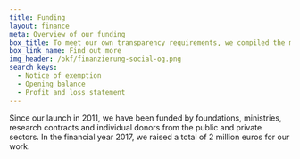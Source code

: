 ```yaml
---
title: Funding
layout: finance
meta: Overview of our funding
box_title: To meet our own transparency requirements, we compiled the most important transparency information
box_link_name: Find out more
img_header: /okf/finanzierung-social-og.png
search_keys:
  - Notice of exemption
  - Opening balance
  - Profit and loss statement
---
```


Since our launch in 2011, we have been funded by foundations, ministries, research contracts and individual donors from the public and private sectors. In the financial year 2017, we raised a total of 2 million euros for our work.
